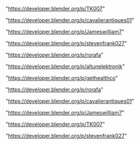 "https://developer.blender.org/p/TK007"

"https://developer.blender.org/p/cavalierantiques01"

"https://developer.blender.org/p/Jameswilliam7"

"https://developer.blender.org/p/stevenfrank027"

"https://developer.blender.org/p/rorafa"

 
"https://developer.blender.org/p/altunelektronik"


"https://developer.blender.org/p/gethealthco"


"https://developer.blender.org/p/rorafa"


"https://developer.blender.org/p/cavalierantiques01"


"https://developer.blender.org/p/Jameswilliam7"


"https://developer.blender.org/p/TK007"


"https://developer.blender.org/p/stevenfrank027"


 
